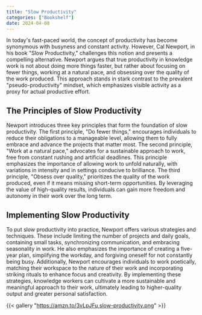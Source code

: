 ```yaml
---
title: "Slow Productivity"
categories: ["Bookshelf"]
date: 2024-04-08
---
```


In today's fast-paced world, the concept of productivity has become synonymous with busyness and constant activity. However, Cal Newport, in his book "Slow Productivity," challenges this notion and presents a compelling alternative. Newport argues that true productivity in knowledge work is not about doing more things faster, but rather about focusing on fewer things, working at a natural pace, and obsessing over the quality of the work produced. This approach stands in stark contrast to the prevalent "pseudo-productivity" mindset, which emphasizes visible activity as a proxy for actual productive effort.

## The Principles of Slow Productivity

Newport introduces three key principles that form the foundation of slow productivity. The first principle, "Do fewer things," encourages individuals to reduce their obligations to a manageable level, allowing them to fully embrace and advance the projects that matter most. The second principle, "Work at a natural pace," advocates for a sustainable approach to work, free from constant rushing and artificial deadlines. This principle emphasizes the importance of allowing work to unfold naturally, with variations in intensity and in settings conducive to brilliance. The third principle, "Obsess over quality," prioritizes the quality of the work produced, even if it means missing short-term opportunities. By leveraging the value of high-quality results, individuals can gain more freedom and autonomy in their work over the long term.

## Implementing Slow Productivity

To put slow productivity into practice, Newport offers various strategies and techniques. These include limiting the number of projects and daily goals, containing small tasks, synchronizing communication, and embracing seasonality in work. He also emphasizes the importance of creating a five-year plan, simplifying the workday, and forgiving oneself for not constantly being busy. Additionally, Newport encourages individuals to work poetically, matching their workspace to the nature of their work and incorporating striking rituals to enhance focus and creativity. By implementing these strategies, knowledge workers can cultivate a more sustainable and meaningful approach to their work, ultimately leading to higher-quality output and greater personal satisfaction.

{{< gallery "https://amzn.to/3vLpJFu,slow-productivity.png" >}}
